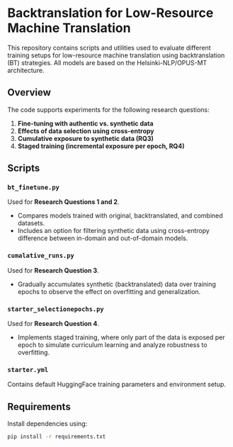 # Backtranslation for Low-Resource Machine Translation

This repository contains scripts and utilities used to evaluate different training setups for low-resource machine translation using backtranslation (BT) strategies. All models are based on the Helsinki-NLP/OPUS-MT architecture.

## Overview

The code supports experiments for the following research questions:

1. **Fine-tuning with authentic vs. synthetic data**
2. **Effects of data selection using cross-entropy**
3. **Cumulative exposure to synthetic data (RQ3)**
4. **Staged training (incremental exposure per epoch, RQ4)**

## Scripts

### `bt_finetune.py`
Used for **Research Questions 1 and 2**.  
- Compares models trained with original, backtranslated, and combined datasets.
- Includes an option for filtering synthetic data using cross-entropy difference between in-domain and out-of-domain models.

### `cumalative_runs.py`
Used for **Research Question 3**.  
- Gradually accumulates synthetic (backtranslated) data over training epochs to observe the effect on overfitting and generalization.

### `starter_selectionepochs.py`
Used for **Research Question 4**.  
- Implements staged training, where only part of the data is exposed per epoch to simulate curriculum learning and analyze robustness to overfitting.

### `starter.yml`
Contains default HuggingFace training parameters and environment setup.

## Requirements

Install dependencies using:

```bash
pip install -r requirements.txt
